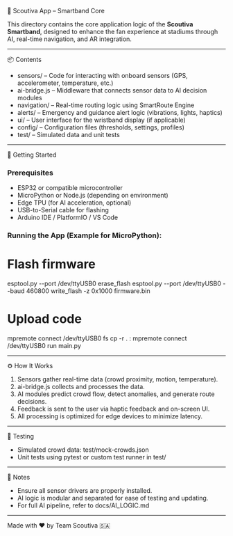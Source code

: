 
📱 Scoutiva App – Smartband Core

This directory contains the core application logic of the **Scoutiva Smartband**, designed to enhance the fan experience at stadiums through AI, real-time navigation, and AR integration.

---

📦 Contents

- sensors/ – Code for interacting with onboard sensors (GPS, accelerometer, temperature, etc.)
- ai-bridge.js – Middleware that connects sensor data to AI decision modules
- navigation/ – Real-time routing logic using SmartRoute Engine
- alerts/ – Emergency and guidance alert logic (vibrations, lights, haptics)
- ui/ – User interface for the wristband display (if applicable)
- config/ – Configuration files (thresholds, settings, profiles)
- test/ – Simulated data and unit tests

---

🚀 Getting Started

### Prerequisites

- ESP32 or compatible microcontroller
- MicroPython or Node.js (depending on environment)
- Edge TPU (for AI acceleration, optional)
- USB-to-Serial cable for flashing
- Arduino IDE / PlatformIO / VS Code

### Running the App (Example for MicroPython):

# Flash firmware
esptool.py --port /dev/ttyUSB0 erase_flash
esptool.py --port /dev/ttyUSB0 --baud 460800 write_flash -z 0x1000 firmware.bin

# Upload code
mpremote connect /dev/ttyUSB0 fs cp -r . :
mpremote connect /dev/ttyUSB0 run main.py

---

⚙️ How It Works

1. Sensors gather real-time data (crowd proximity, motion, temperature).
2. ai-bridge.js collects and processes the data.
3. AI modules predict crowd flow, detect anomalies, and generate route decisions.
4. Feedback is sent to the user via haptic feedback and on-screen UI.
5. All processing is optimized for edge devices to minimize latency.

---

🧪 Testing

- Simulated crowd data: test/mock-crowds.json
- Unit tests using pytest or custom test runner in test/

---

📄 Notes

- Ensure all sensor drivers are properly installed.
- AI logic is modular and separated for ease of testing and updating.
- For full AI pipeline, refer to docs/AI_LOGIC.md

---

Made with ❤️ by Team Scoutiva 🇸🇦
